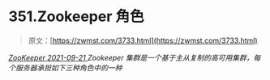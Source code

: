 <!--yml
category: 未分类
date: 0001-01-01 00:00:00
-->

# 351.Zookeeper 角色

> 原文：[https://zwmst.com/3733.html](https://zwmst.com/3733.html)

   [ *ZooKeeper* ](https://zwmst.com/zookeeper)*[ <time datetime="2021-09-22T07:24:56+08:00"> 2021-09-21 </time> ](https://zwmst.com/3733.html)  Zookeeper 集群是一个基于主从复制的高可用集群，每个服务器承担如下三种角色中的一种*